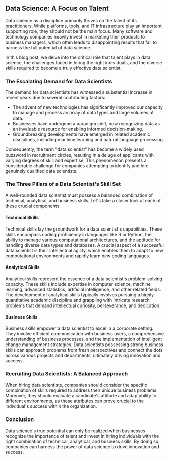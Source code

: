## Data Science: A Focus on Talent

Data science as a discipline primarily thrives on the talent of its practitioners. While platforms, tools, and IT infrastructure play an important supporting role, they should not be the main focus. Many software and technology companies heavily invest in marketing their products to business managers, which often leads to disappointing results that fail to harness the full potential of data science.

In this blog post, we delve into the critical role that talent plays in data science, the challenges faced in hiring the right individuals, and the diverse skills required to become a truly effective data scientist.

### The Escalating Demand for Data Scientists
The demand for data scientists has witnessed a substantial increase in recent years due to several contributing factors:

- The advent of new technologies has significantly improved our capacity to manage and process an array of data types and large volumes of data.
- Businesses have undergone a paradigm shift, now recognizing data as an invaluable resource for enabling informed decision-making.
- Groundbreaking developments have emerged in related academic disciplines, including machine learning and natural language processing.

Consequently, the term "data scientist" has become a widely used buzzword in recruitment circles, resulting in a deluge of applicants with varying degrees of skill and expertise. This phenomenon presents a considerable challenge for companies attempting to identify and hire genuinely qualified data scientists.

### The Three Pillars of a Data Scientist's Skill Set
A well-rounded data scientist must possess a balanced combination of technical, analytical, and business skills. Let's take a closer look at each of these crucial components:

#### Technical Skills
Technical skills lay the groundwork for a data scientist's capabilities. These skills encompass coding proficiency in languages like R or Python, the ability to manage various computational architectures, and the aptitude for handling diverse data types and databases. A crucial aspect of a successful data scientist is their intellectual agility, which enables them to adapt to new computational environments and rapidly learn new coding languages.

#### Analytical Skills
Analytical skills represent the essence of a data scientist's problem-solving capacity. These skills include expertise in computer science, machine learning, advanced statistics, artificial intelligence, and other related fields. The development of analytical skills typically involves pursuing a highly quantitative academic discipline and grappling with intricate research problems that demand intellectual curiosity, perseverance, and dedication.

#### Business Skills
Business skills empower a data scientist to excel in a corporate setting. They involve efficient communication with business users, a comprehensive understanding of business processes, and the implementation of intelligent change management strategies. Data scientists possessing strong business skills can approach problems from fresh perspectives and connect the dots across various projects and departments, ultimately driving innovation and success.

### Recruiting Data Scientists: A Balanced Approach
When hiring data scientists, companies should consider the specific combination of skills required to address their unique business problems. Moreover, they should evaluate a candidate's attitude and adaptability to different environments, as these attributes can prove crucial to the individual's success within the organization.

### Conclusion
Data science's true potential can only be realized when businesses recognize the importance of talent and invest in hiring individuals with the right combination of technical, analytical, and business skills. By doing so, companies can harness the power of data science to drive innovation and success.